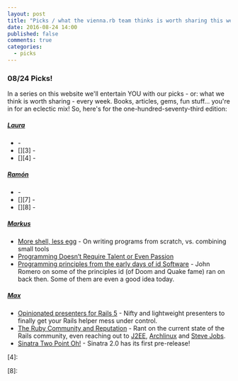 ```yaml
---
layout: post
title: "Picks / what the vienna.rb team thinks is worth sharing this week"
date: 2016-08-24 14:00
published: false
comments: true
categories:
  - picks
---
```


### 08/24 Picks!

In a series on this website we'll entertain YOU with our picks - or: what we think is worth sharing - every week.
Books, articles, gems, fun stuff... you're in for an eclectic mix! So, here's for the one-hundred-seventy-third edition:


##### [Laura][1]
- [][2] -
- [][3] -
- [][4] -

##### [Ramón][5]
- [][6] -
- [][7] -
- [][8] -

##### [Markus][9]
- [More shell, less egg][10] - On writing programs from scratch, vs. combining small tools
- [Programming Doesn’t Require Talent or Even Passion][11]
- [Programming principles from the early days of id Software][12] - John Romero on some of the principles id (of Doom and Quake fame) ran on back then. Some of them are even a good idea today.

##### [Max][13]
- [Opinionated presenters for Rails 5][14] - Nifty and lightweight presenters to finally get your Rails helper mess under control.
- [The Ruby Community and Reputation][15] - Rant on the current state of the Rails community, even reaching out to [J2EE][j2ee], [Archlinux][arch] and [Steve Jobs][steve].
- [Sinatra Two Point Oh!][16] - Sinatra 2.0 has its first pre-release!



[1]: http://www.twitter.com/alicetragedy
[2]:
[3]:
[4]:

[5]: https://twitter.com/senorhuidobro
[6]:
[7]:
[8]:

[9]: https://twitter.com/nuclearsquid
[10]: http://www.leancrew.com/all-this/2011/12/more-shell-less-egg/
[11]: http://feed.wordcorp.net/blog/post/programming-doesnt-require-talent-or-even-passion
[12]: http://www.gamasutra.com/view/news/279357/Programming_principles_from_the_early_days_of_id_Software.php

[13]: http://www.twitter.com/klappradla
[14]: https://github.com/endofunky/oprah
[15]: http://www.akitaonrails.com/2016/08/19/the-ruby-community-and-reputation
[16]: http://zzak.io/log/2016-08-22-sinatra-two-point-oh.html
[arch]: https://www.archlinux.org/
[j2ee]: https://en.wikipedia.org/wiki/Java_Platform,_Enterprise_Edition
[steve]: https://en.wikipedia.org/wiki/Steve_Jobs
